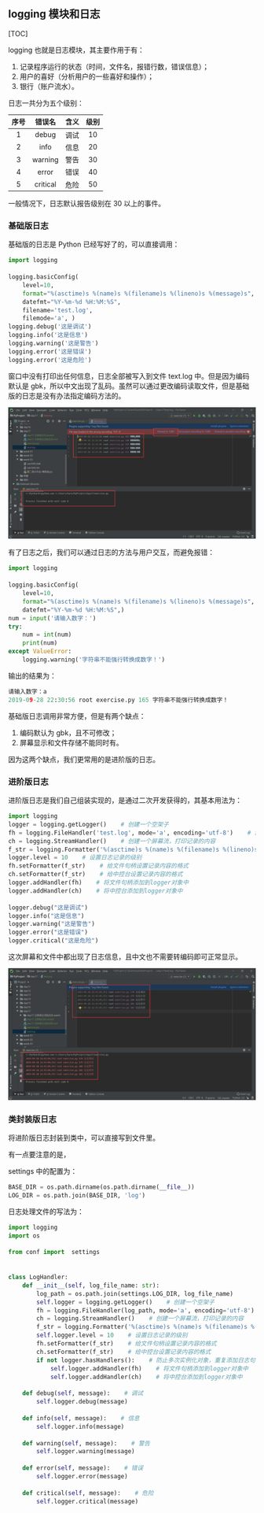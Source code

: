 ## logging 模块和日志

[TOC]

logging 也就是日志模块，其主要作用于有：

1. 记录程序运行的状态（时间，文件名，报错行数，错误信息）；
2. 用户的喜好（分析用户的一些喜好和操作）；
3. 银行（账户流水）。

日志一共分为五个级别：

| 序号 |  错误名  | 含义 | 级别 |
| :--: | :------: | :--: | :--: |
|  1   |  debug   | 调试 |  10  |
|  2   |   info   | 信息 |  20  |
|  3   | warning  | 警告 |  30  |
|  4   |  error   | 错误 |  40  |
|  5   | critical | 危险 |  50  |

一般情况下，日志默认报告级别在 30 以上的事件。

### 基础版日志

基础版的日志是 Python 已经写好了的，可以直接调用：

```python
import logging

logging.basicConfig(
    level=10,
    format="%(asctime)s %(name)s %(filename)s %(lineno)s %(message)s",
    datefmt="%Y-%m-%d %H:%M:%S",
    filename='test.log',
    filemode='a', )
logging.debug('这是调试')
logging.info('这是信息')
logging.warning('这是警告')
logging.error('这是错误')
logging.error('这是危险')
```

窗口中没有打印出任何信息，日志全部被写入到文件 text.log 中。但是因为编码默认是 gbk，所以中文出现了乱码。虽然可以通过更改编码读取文件，但是基础版的日志是没有办法指定编码方法的。

![1569680789354](logging.assets/1569680789354.png)

有了日志之后，我们可以通过日志的方法与用户交互，而避免报错：

```python
import logging

logging.basicConfig(
    level=10,
    format="%(asctime)s %(name)s %(filename)s %(lineno)s %(message)s",
    datefmt="%Y-%m-%d %H:%M:%S",)
num = input('请输入数字：')
try:
    num = int(num)
    print(num)
except ValueError:
    logging.warning('字符串不能强行转换成数字！')
```

输出的结果为：

```python
请输入数字：a
2019-09-28 22:30:56 root exercise.py 165 字符串不能强行转换成数字！
```

基础版日志调用非常方便，但是有两个缺点：

1. 编码默认为 gbk，且不可修改；
2. 屏幕显示和文件存储不能同时有。

因为这两个缺点，我们更常用的是进阶版的日志。

### 进阶版日志

进阶版日志是我们自己组装实现的，是通过二次开发获得的，其基本用法为：

```python
import logging
logger = logging.getLogger()    # 创建一个空架子
fh = logging.FileHandler('test.log', mode='a', encoding='utf-8')    # 创建一个文件句柄，用来记录日志（文件流）
ch = logging.StreamHandler()    # 创建一个屏幕流，打印记录的内容
f_str = logging.Formatter('%(asctime)s %(name)s %(filename)s %(lineno)s %(message)s')    # 定义一个记录日志的格式
logger.level = 10    # 设置日志记录的级别
fh.setFormatter(f_str)    # 给文件句柄设置记录内容的格式
ch.setFormatter(f_str)    # 给中控台设置记录内容的格式
logger.addHandler(fh)    # 将文件句柄添加到logger对象中
logger.addHandler(ch)    # 将中控台添加到logger对象中

logger.debug("这是调试")
logger.info("这是信息")
logger.warning("这是警告")
logger.error("这是错误")
logger.critical("这是危险")
```

这次屏幕和文件中都出现了日志信息，且中文也不需要转编码即可正常显示。

![1569681846706](logging.assets/1569681846706.png)

### 类封装版日志

将进阶版日志封装到类中，可以直接写到文件里。

有一点要注意的是，

settings 中的配置为：

```python
BASE_DIR = os.path.dirname(os.path.dirname(__file__))
LOG_DIR = os.path.join(BASE_DIR, 'log')
```

日志处理文件的写法为：

```python
import logging
import os

from conf import  settings


class LogHandler:
    def __init__(self, log_file_name: str):
        log_path = os.path.join(settings.LOG_DIR, log_file_name)
        self.logger = logging.getLogger()    # 创建一个空架子
        fh = logging.FileHandler(log_path, mode='a', encoding='utf-8')    # 创建一个文件句柄，用来记录日志（文件流）
        ch = logging.StreamHandler()    # 创建一个屏幕流，打印记录的内容
        f_str = logging.Formatter('%(asctime)s %(name)s %(filename)s %(lineno)s %(message)s')    # 定义一个记录日志的格式
        self.logger.level = 10    # 设置日志记录的级别
        fh.setFormatter(f_str)    # 给文件句柄设置记录内容的格式
        ch.setFormatter(f_str)    # 给中控台设置记录内容的格式
        if not logger.hasHandlers():    # 防止多次实例化对象，重复添加日志句柄
            self.logger.addHandler(fh)    # 将文件句柄添加到logger对象中
            self.logger.addHandler(ch)    # 将中控台添加到logger对象中
    
    def debug(self, message):    # 调试
        self.logger.debug(message)
        
    def info(self, message):    # 信息
        self.logger.info(message)
        
    def warning(self, message):    # 警告
        self.logger.warning(message)
        
    def error(self, message):    # 错误
        self.logger.error(message)
        
    def critical(self, message):    # 危险
        self.logger.critical(message)
```

